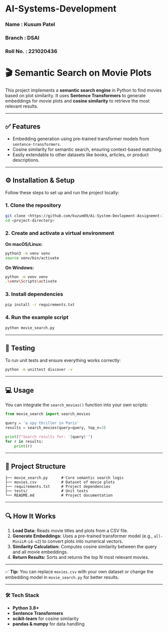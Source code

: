 # AI-Systems-Development


### Name : Kusum Patel

### Branch : DSAI

### Roll No. : 221020436


# 🎬 Semantic Search on Movie Plots

This project implements a **semantic search engine** in Python to find movies based on plot similarity. It uses **Sentence Transformers** to generate embeddings for movie plots and **cosine similarity** to retrieve the most relevant results.

---

## ✅ Features

- Embedding generation using pre-trained transformer models from `sentence-transformers`.
- Cosine similarity for semantic search, ensuring context-based matching.
- Easily extendable to other datasets like books, articles, or product descriptions.

---

## ⚙️ Installation & Setup

Follow these steps to set up and run the project locally:

### 1. Clone the repository

```bash
git clone <https://github.com/kuzum09/Ai-System-Devlopment-Assignemnt-1>
cd <project-directory>
```



### 2. Create and activate a virtual environment

**On macOS/Linux:**

```bash
python3 -m venv venv
source venv/bin/activate
```

**On Windows:**

```bash
python -m venv venv
.\venv\Scripts\activate
```

### 3. Install dependencies

```bash
pip install -r requirements.txt
```

### 4. Run the example script

```bash
python movie_search.py
```

---

## 🧪 Testing

To run unit tests and ensure everything works correctly:

```bash
python -m unittest discover -v
```

---

## 💻 Usage

You can integrate the `search_movies()` function into your own scripts:

```python
from movie_search import search_movies

query = 'a spy thriller in Paris'
results = search_movies(query=query, top_n=3)

print(f"Search results for: '{query}'")
for r in results:
    print(r)
```

---

## 📂 Project Structure

```
├── movie_search.py      # Core semantic search logic
├── movies.csv           # Dataset of movie plots
├── requirements.txt     # Project dependencies
├── tests/               # Unit tests
└── README.md            # Project documentation
```

---

## 🔍 How It Works

1. **Load Data:** Reads movie titles and plots from a CSV file.
2. **Generate Embeddings:** Uses a pre-trained transformer model (e.g., `all-MiniLM-L6-v2`) to convert plots into numerical vectors.
3. **Similarity Calculation:** Computes cosine similarity between the query and all movie embeddings.
4. **Return Results:** Sorts and returns the top N most relevant movies.

---

✅ **Tip:** You can replace `movies.csv` with your own dataset or change the embedding model in `movie_search.py` for better results.

---

### 🛠 Tech Stack

- **Python 3.8+**
- **Sentence Transformers**
- **scikit-learn** for cosine similarity
- **pandas & numpy** for data handling



